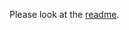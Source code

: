 Please look at the [readme](https://github.com/immersive-web/administrivia/blob/master/TPAC-2018/readme.md).
